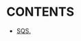 # CONTENTS

- [SQS.](https://github.com/Nouvellie/amazon-1st/blob/amazon/course/05.applications/sqs.md)